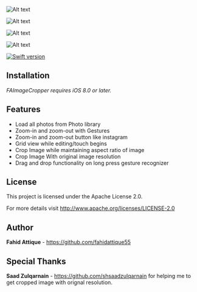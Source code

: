 ![Alt text](http://i.imgur.com/LqJCgcv.png "FAImageCropper-Logo")


![Alt text](http://i.imgur.com/xmQfyj0.gif "FAImageCropper-Gif")


![Alt text](http://i.imgur.com/cIZMZ55.gif "FAImageCropper-Gesture-Demo")


![Alt text](http://i.imgur.com/mbva5EH.gif "FAImageCropper-Image")




[![Swift version](https://img.shields.io/badge/swift-3.0-orange.svg?style=flat.svg)](https://img.shields.io/badge/swift-3.0-orange.svg?style=flat.svg)




## Installation

*FAImageCropper requires iOS 8.0 or later.*


## Features

* Load all photos from Photo library
* Zoom-in and zoom-out with Gestures
* Zoom-in and zoom-out button like instagram
* Grid view while editing/touch begins
* Crop Image while maintaining aspect ratio of image
* Crop Image With original image resolution
* Drag and drop functionality on long press gesture recognizer

## License

This project is licensed under the  Apache License 2.0. 

For more details visit http://www.apache.org/licenses/LICENSE-2.0


## Author

**Fahid Attique** - https://github.com/fahidattique55


## Special Thanks

**Saad Zulqarnain** - https://github.com/shsaadzulqarnain for helping me to get cropped image with orignal resolution.
